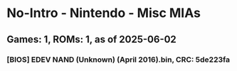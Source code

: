 # No-Intro - Nintendo - Misc MIAs
## Games: 1, ROMs: 1, as of 2025-06-02

### [BIOS] EDEV NAND (Unknown) (April 2016).bin, CRC: 5de223fa
